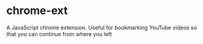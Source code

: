 # chrome-ext
A JavaScript chrome extension. Useful for bookmarking YouTube videos so that you can continue from where you left
